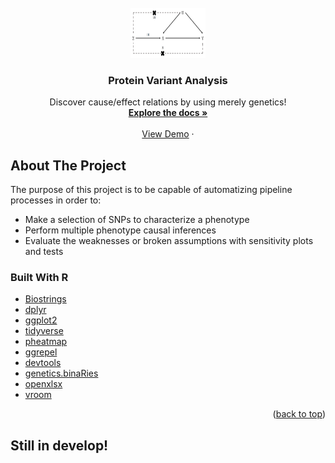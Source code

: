 <div id="top"></div>
<!--



-->
[![Contributors][contributors-shield]][contributors-url]
[![Forks][forks-shield]][forks-url]
[![Stargazers][stars-shield]][stars-url]
[![Issues][issues-shield]][issues-url]
[![MIT License][license-shield]][license-url]
[![LinkedIn][linkedin-shield]][linkedin-url]



<!-- PROJECT LOGO -->
<br />
<div align="center">
  <a href="https://www.google.com/url?sa=i&url=https%3A%2F%2Fcommons.wikimedia.org%2Fwiki%2FFile%3ADirected_acylic_graph_for_Mendelian_randomization_Wikipedia_page.png&psig=AOvVaw2Od-Uu0nqUjijyS2WMScHC&ust=1691318740254000&source=images&cd=vfe&opi=89978449&ved=0CBMQjhxqFwoTCNip9MOrxYADFQAAAAAdAAAAABAE">
    <img src="mr_dag.png" alt="Logo" width="120" height="80">
  </a>

  <h3 align="center">Protein Variant Analysis</h3>

  <p align="center">
    Discover cause/effect relations by using merely genetics!
    <br />
    <a href="https://github.com/Gero1999/code/new/main/R/Mendelian_Randomization"><strong>Explore the docs »</strong></a>
    <br />
    <br />
    <a href="https://github.com/Gero1999/code/new/main/R/Mendelian_Randomization">View Demo</a>
    ·
  </p>
</div>



<!-- ABOUT THE PROJECT -->
## About The Project


The purpose of this project is to be capable of automatizing pipeline processes in order to:

* Make a selection of SNPs to characterize a phenotype
* Perform multiple phenotype causal inferences
* Evaluate the weaknesses or broken assumptions with sensitivity plots and tests 


### Built With R

* [Biostrings]()
* [dplyr]()
* [ggplot2]()
* [tidyverse]()
* [pheatmap]()
* [ggrepel]()
* [devtools]()
* [genetics.binaRies]()
* [openxlsx]()
* [vroom]()


<p align="right">(<a href="#top">back to top</a>)</p>




<!-- USAGE EXAMPLES -->
## Still in develop!




